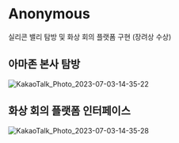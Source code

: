 # Anonymous

실리콘 밸리 탐방 및 화상 회의 플랫폼 구현 (장려상 수상)

## 아마존 본사 탐방
![KakaoTalk_Photo_2023-07-03-14-35-22](https://github.com/better62/Anonymous/assets/63288666/4b286231-d97f-4999-bb99-80a64c3c25c9)


## 화상 회의 플랫폼 인터페이스
![KakaoTalk_Photo_2023-07-03-14-35-28](https://github.com/better62/Anonymous/assets/63288666/429d267b-277c-44de-8d77-52f450c113e6)


